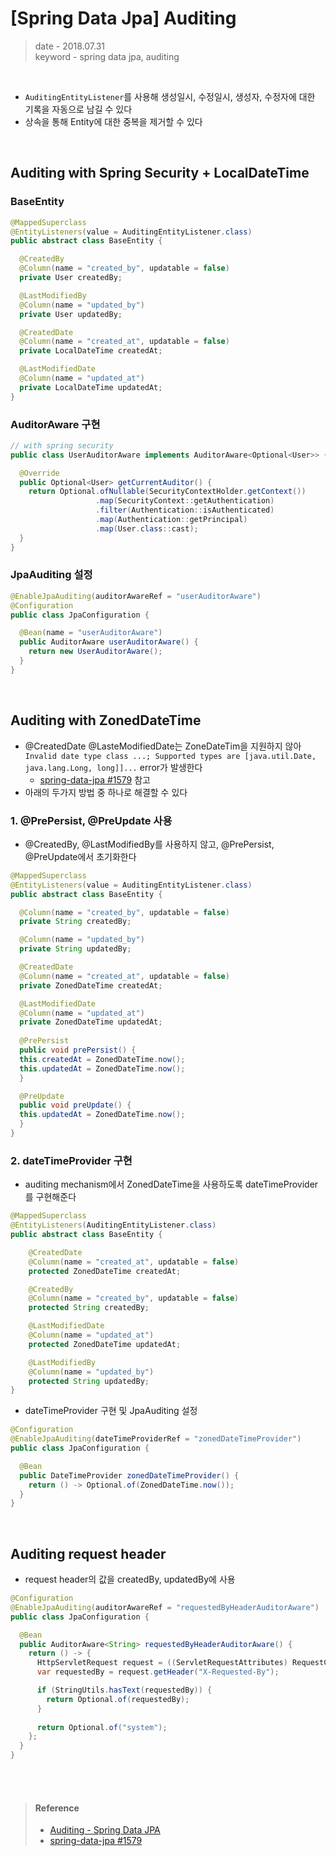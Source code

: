 # [Spring Data Jpa] Auditing
> date - 2018.07.31  
> keyword - spring data jpa, auditing  

<br>

* `AuditingEntityListener`를 사용해 생성일시, 수정일시, 생성자, 수정자에 대한 기록을 자동으로 남길 수 있다
* 상속을 통해 Entity에 대한 중복을 제거할 수 있다


<br>

## Auditing with Spring Security + LocalDateTime
### BaseEntity
```java
@MappedSuperclass
@EntityListeners(value = AuditingEntityListener.class)
public abstract class BaseEntity {

  @CreatedBy
  @Column(name = "created_by", updatable = false)
  private User createdBy;

  @LastModifiedBy
  @Column(name = "updated_by")
  private User updatedBy;

  @CreatedDate
  @Column(name = "created_at", updatable = false)
  private LocalDateTime createdAt;

  @LastModifiedDate
  @Column(name = "updated_at")
  private LocalDateTime updatedAt;
}
```

### AuditorAware 구현
```java
// with spring security
public class UserAuditorAware implements AuditorAware<Optional<User>> {

  @Override
  public Optional<User> getCurrentAuditor() {
    return Optional.ofNullable(SecurityContextHolder.getContext())
                   .map(SecurityContext::getAuthentication)
                   .filter(Authentication::isAuthenticated)
                   .map(Authentication::getPrincipal)
                   .map(User.class::cast);
  }
}
```

### JpaAuditing 설정
```java
@EnableJpaAuditing(auditorAwareRef = "userAuditorAware")
@Configuration
public class JpaConfiguration {

  @Bean(name = "userAuditorAware")
  public AuditorAware userAuditorAware() {
    return new UserAuditorAware();
  }
}
```


<br>

## Auditing with ZonedDateTime
* @CreatedDate @LasteModifiedDate는 ZoneDateTim을 지원하지 않아 `Invalid date type class ...; Supported types are [java.util.Date, java.lang.Long, long]]...` error가 발생한다
  * [spring-data-jpa #1579](https://github.com/spring-projects/spring-data-jpa/issues/1579) 참고
* 아래의 두가지 방법 중 하나로 해결할 수 있다

### 1. @PrePersist, @PreUpdate 사용
* @CreatedBy, @LastModifiedBy를 사용하지 않고, @PrePersist, @PreUpdate에서 초기화한다
```java
@MappedSuperclass
@EntityListeners(value = AuditingEntityListener.class)
public abstract class BaseEntity {

  @Column(name = "created_by", updatable = false)
  private String createdBy;

  @Column(name = "updated_by")
  private String updatedBy;

  @CreatedDate
  @Column(name = "created_at", updatable = false)
  private ZonedDateTime createdAt;

  @LastModifiedDate
  @Column(name = "updated_at")
  private ZonedDateTime updatedAt;
  
  @PrePersist
  public void prePersist() {
  this.createdAt = ZonedDateTime.now();
  this.updatedAt = ZonedDateTime.now();
  }

  @PreUpdate
  public void preUpdate() {
  this.updatedAt = ZonedDateTime.now();
  }
}
```

### 2. dateTimeProvider 구현
* auditing mechanism에서 ZonedDateTime을 사용하도록 dateTimeProvider를 구현해준다
```java
@MappedSuperclass
@EntityListeners(AuditingEntityListener.class)
public abstract class BaseEntity {

    @CreatedDate
    @Column(name = "created_at", updatable = false)
    protected ZonedDateTime createdAt;

    @CreatedBy
    @Column(name = "created_by", updatable = false)
    protected String createdBy;

    @LastModifiedDate
    @Column(name = "updated_at")
    protected ZonedDateTime updatedAt;

    @LastModifiedBy
    @Column(name = "updated_by")
    protected String updatedBy;
}
```

* dateTimeProvider 구현 및 JpaAuditing 설정
```java
@Configuration
@EnableJpaAuditing(dateTimeProviderRef = "zonedDateTimeProvider")
public class JpaConfiguration {

  @Bean
  public DateTimeProvider zonedDateTimeProvider() {
    return () -> Optional.of(ZonedDateTime.now());
  }
}
```


<br>

## Auditing request header
* request header의 값을 createdBy, updatedBy에 사용
```java
@Configuration
@EnableJpaAuditing(auditorAwareRef = "requestedByHeaderAuditorAware")
public class JpaConfiguration {

  @Bean
  public AuditorAware<String> requestedByHeaderAuditorAware() {
    return () -> {
      HttpServletRequest request = ((ServletRequestAttributes) RequestContextHolder.currentRequestAttributes()).getRequest();
      var requestedBy = request.getHeader("X-Requested-By");

      if (StringUtils.hasText(requestedBy)) {
        return Optional.of(requestedBy);
      }
      
      return Optional.of("system");
    };
  }
}
```


<br><br>

> #### Reference
> * [Auditing - Spring Data JPA](https://docs.spring.io/spring-data/jpa/reference/auditing.html)
> * [spring-data-jpa #1579](https://github.com/spring-projects/spring-data-jpa/issues/1579)

